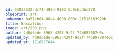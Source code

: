 ```yaml
---
id: 63032532-dc71-489d-9102-5c9cbcdbc878
blueprint: art
pokemon: ba51eb84-08a4-4090-809c-2f516103923b
title: Baxcalibur
image: art/998.png
author: 4d8d6ede-5963-429f-9c2f-74b897007e0c
updated_by: 4d8d6ede-5963-429f-9c2f-74b897007e0c
updated_at: 1716677844
---
```

